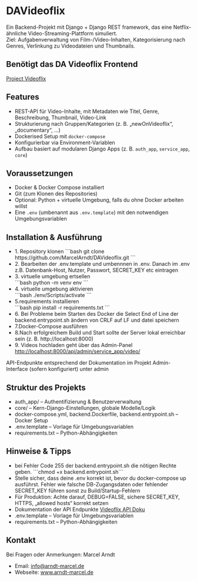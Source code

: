 # DAVideoflix

Ein Backend-Projekt mit Django + Django REST framework, das eine Netflix-ähnliche Video-Streaming-Plattform simuliert.  
Ziel: Aufgabenverwaltung von Film-/Video-Inhalten, Kategorisierung nach Genres, Verlinkung zu Video­dateien und Thumbnails.


## Benötigt das DA Videoflix Frontend
<a href="https://github.com/Developer-Akademie-Backendkurs/project.Videoflix">Project Videoflix</a>

## Features

- REST-API für Video-Inhalte, mit Metadaten wie Titel, Genre, Beschreibung, Thumbnail, Video-Link  
- Strukturierung nach Gruppen/Kategorien (z. B. „newOnVideoflix“, „documentary“, …)  
- Dockerised Setup mit `docker-compose`  
- Konfigurierbar via Environment-Variablen  
- Aufbau basiert auf modularen Django Apps (z. B. `auth_app`, `service_app`, `core`)  

## Voraussetzungen

- Docker & Docker Compose installiert  
- Git (zum Klonen des Repositories)  
- Optional: Python + virtuelle Umgebung, falls du ohne Docker arbeiten willst  
- Eine `.env` (umbenannt aus `.env.template`) mit den notwendigen Umgebungsvariablen  

## Installation & Ausführung
<ul>
<li>1. Repository klonen  
    ```bash  
    git clone https://github.com/MarcelArndt/DAVideoflix.git  
    ```
</li>

<li>2. Bearbeiten der .env.template und umbennnen in .env.
Danach im .env z.B. Datenbank-Host, Nutzer, Passwort, SECRET_KEY etc eintragen
</li>

<li>3. virtuelle umgebung ertsellen<br> 
    ```bash
    python -m venv env
    ```
</li>

<li>4. virtuelle umgebung aktivieren<br> 
    ```bash
    ./env/Scripts/activate
    ```
</li>

<li>5.requirements installieren<br>
    ```bash
    pip install -r requirements.txt
    ```
</li>

<li>6. Bei Probleme beim Starten des Docker die Select End of Line der backend.entrypoint.sh ändern von CRLF auf LF und datei speichern</li>

<li>7.Docker-Compose ausführen<br> 
</li>


<li>8.Nach erfolgreichem Build und Start sollte der Server lokal erreichbar sein (z. B. http://localhost:8000)</li>


<li>9. Videos hochladen geht über das Admin-Panel <a href="http://localhost:8000/admin/service_app/video/">http://localhost:8000/api/admin/service_app/video/<a></li>
</ul>

API-Endpunkte entsprechend der Dokumentation im Projekt
Admin-Interface (sofern konfiguriert) unter admin

## Struktur des Projekts

<ul>
    <li>auth_app/ – Authentifizierung & Benutzerverwaltung</li>
    <li>core/ – Kern-Django-Einstellungen, globale Modelle/Logik</li>
    <li>docker-compose.yml, backend.Dockerfile, backend.entrypoint.sh – Docker Setup</li>
    <li>.env.template – Vorlage für Umgebungsvariablen</li>
    <li>requirements.txt – Python-Abhängigkeiten</li>
</ul>

## Hinweise & Tipps

<ul>
    <li>bei Fehler Code 255 der backend.entrypoint.sh die nötigen Rechte geben. ```chmod +x backend.entrypoint.sh```</li>
    <li>Stelle sicher, dass deine .env korrekt ist, bevor du docker-compose up ausführst. Fehler wie falsche DB-Zugangsdaten oder fehlender SECRET_KEY führen sonst zu Build/Startup-Fehlern</li>
    <li>Für Produktion: Achte darauf, DEBUG=FALSE, sichere SECRET_KEY, HTTPS, „allowed hosts“ korrekt setzen</li>
    <li>Dokumentation der API Endpunkte <a href="https://cdn.developerakademie.com/courses/Backend/EndpointDoku/index.html?name=videoflix">Videoflix API Doku</a> </li>
    <li>.env.template – Vorlage für Umgebungsvariablen</li>
    <li>requirements.txt – Python-Abhängigkeiten</li>
</ul>

## Kontakt
Bei Fragen oder Anmerkungen: Marcel Arndt
 - Email: info@arndt-marcel.de
 - Webseite: www.arndt-marcel.de